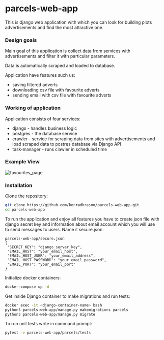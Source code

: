 # parcels-web-app

This is django web application with which you can look for building plots advertisements and find the most attractive one.

### Design goals

Main goal of this application is collect data from services with advertisements and filter it with particular parameters.

Data is automatically scraped and loaded to database.

Application have features such us:
* saving filtered adverts
* downloading csv file with favourite adverts
* sending email with csv file with favourite adverts

### Working of application

Application consists of four services:
* django - handles business logic
* postgres - the database service
* crawler - service for scraping data from sites with advertisements and load scraped data to postres database
 via Django API
* task-manager - runs clawler in scheduled time

### Example View
![favourites_page](https://user-images.githubusercontent.com/55924004/93318427-fa40c200-f80e-11ea-9af1-5c6d8a0c90d9.PNG)

### Installation

Clone the repository:
```bash
git clone https://github.com/konradkrasno/parcels-web-app.git
cd parcels-web-app
```
To run the application and enjoy all features you have to create json file with django secret key and information about email account which you will use to send messages to users. Name it secure.json:
```
parcels-web-app/secure.json
{
 "SECRET_KEY": "django_server_key",
 "EMAIL_HOST": "your_email_host", 
 "EMAIL_HOST_USER": "your_email_address", 
 "EMAIL_HOST_PASSWORD": "your_email_password", 
 "EMAIL_PORT": "your_email_port"
}
```

Initialize docker containers:
```bash
docker-compose up -d
```

Get inside Django container to make migrations and run tests:
```bash
docker exec -it <django-container-name> bash
python3 parcels-web-app/manage.py makemigrations parcels
python3 parcels-web-app/manage.py migrate
```

To run unit tests write in command prompt:

```bash
pytest -v parcels-web-app/parcels/tests
```
